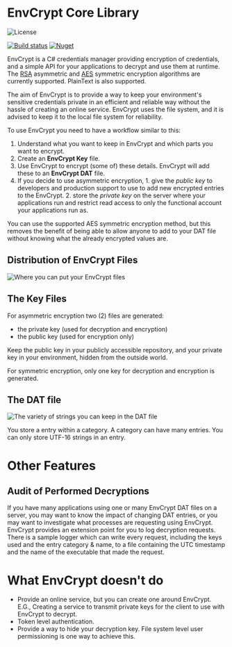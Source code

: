 EnvCrypt Core Library
===
![License    ](https://img.shields.io/hexpm/l/plug.svg)

[![Build status](https://ci.appveyor.com/api/projects/status/reoijm8glr6enbqj?svg=true)](https://ci.appveyor.com/project/lammichael/envcrypt-core)
[![Nuget       ](https://img.shields.io/nuget/v/envcrypt.core.svg)](http://nuget.org/packages/EnvCrypt.Core)

EnvCrypt is a C# credentials manager providing encryption of credentials, and a simple API for your applications to decrypt and use them at runtime.  The [RSA](http://en.wikipedia.org/wiki/RSA_%28cryptosystem%29) asymmetric and [AES](http://en.wikipedia.org/wiki/Advanced_Encryption_Standard) symmetric encryption algorithms are currently supported.  PlainText is also supported.

The aim of EnvCrypt is to provide a way to keep your environment's sensitive credentials private in an efficient and reliable way without the hassle of creating an online service.  EnvCrypt uses the file system, and it is advised to keep it to the local file system for reliability.

To use EnvCrypt you need to have a workflow similar to this:
  1. Understand what you want to keep in EnvCrypt and which parts you want to encrypt.
  2. Create an __EnvCrypt Key__ file.
  3. Use EnvCrypt to encrypt (some of) these details.  EnvCrypt will add these to an __EnvCrypt DAT__ file.
  4. If you decide to use asymmetric encryption,
    1. give the _public key_ to developers and production support to use to add new encrypted entries to the EnvCrypt.
    2. store the _private key_ on the server where your applications run and restrict read access to only the functional account your applications run as.

You can use the supported AES symmetric encryption method, but this removes the benefit of being able to allow anyone to add to your DAT file without knowing what the already encrypted values are.

Distribution of EnvCrypt Files
---
![Where you can put your EnvCrypt files](https://github.com/lammichael/EnvCrypt.Core/blob/master/docs/EnvCrypt-FileDistribution.png)


The Key Files
---
For asymmetric encryption two (2) files are generated:
* the private key (used for decryption and encryption)
* the public key (used for encryption only)

Keep the public key in your publicly accessible repository, and your private key in your environment, hidden from the outside world.

For symmetric encryption, only one key for decryption and encryption is generated.

The DAT file
---
![The variety of strings you can keep in the DAT file](https://github.com/lammichael/EnvCrypt.Core/blob/master/docs/DATTypesOfStringsExample.png)

You store a entry within a category. A category can have many entries. You can only store UTF-16 strings in an entry.


Other Features
===
Audit of Performed Decryptions
---
If you have many applications using one or many EnvCrypt DAT files on a server, you may want to know the impact of changing DAT entries, or you may want to investigate what processes are requesting using EnvCrypt.  EnvCrypt provides an extension point for you to log decryption requests.  There is a sample logger which can write every request, including the keys used and the entry category & name, to a file containing the UTC timestamp and the name of the executable that made the request.

What EnvCrypt doesn't do
===
* Provide an online service, but you can create one around EnvCrypt. E.G., Creating a service to transmit private keys for the client to use with EnvCrypt to decrypt.
* Token level authentication.
* Provide a way to hide your decryption key. File system level user permissioning is one way to achieve this.
